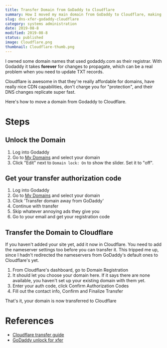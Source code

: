 ```yaml
---
title: Transfer Domain from GoDaddy to Cloudflare
summary: How I moved my main domain from GoDaddy to Cloudflare, making life easier.
slug: dns-xfer-godaddy-cloudflare
category: systems administration
date: 2019-08-8
modified: 2019-08-8
status: published
image: Cloudflare.png
thumbnail: Cloudflare-thumb.png
---
```



I owned some domain names that used godaddy.com as their registrar. With
Godaddy it takes **forever** for changes to propagate, which can be a real
problem when you need to update TXT records.

Cloudflare is awesome in that they're really affordable for domains, have
really nice CDN capabilities, don't charge you for "protection", and their DNS
changes replicate super fast.

Here's how to move a domain from Godaddy to Cloudflare.

# Steps

## Unlock the Domain

1. Log into Godaddy
1. Go to [My Domains](https://dcc.godaddy.com/domains/) and select your domain
1. Click "Edit" next to `Domain lock: On` to show the slider. Set it to "off".


## Get your transfer authorization code

1. Log into Godaddy
1. Go to [My Domains](https://dcc.godaddy.com/domains/) and select your domain
1. Click 'Transfer domain away from GoDaddy'
1. Continue with transfer
1. Skip whatever annoying ads they give you
1. Go to your email and get your registration code


## Transfer the Domain to Cloudflare

If you haven't added your site yet, add it now in Cloudflare. You need to add
the nameserver settings too before you can transfer it. This tripped me up,
since I hadn't redirected the nameservers from GoDaddy's default ones to
Cloudflare's yet.

1. From Cloudflare's dashboard, go to Domain Registration
2. It should let you choose your domain here. If it says there are none
   available, you haven't set up your existing domain with them yet.
3. Enter your auth code, click Confirm Authorization Codes
4. Fill out the contact info, Confirm and Finalize Transfer

That's it, your domain is now transferred to Cloudflare


# References

- [Cloudflare transfer guide](https://developers.cloudflare.com/registrar/transfer-instructions/godaddy/)
- [GoDaddy unlock for xfer](https://ca.godaddy.com/help/unlock-my-domain-for-transfer-410)

